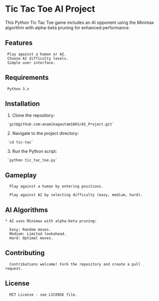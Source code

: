 # Tic Tac Toe AI Project

This Python Tic Tac Toe game includes an AI opponent using the Minimax algorithm with alpha-beta pruning for enhanced performance.

## Features
     Play against a human or AI.
     Choose AI difficulty levels.
     Simple user interface.

## Requirements

     Python 3.x

## Installation

   1. Clone the repository:
      
     `git@github.com:anamikagautam1603/AI_Project.git`

   2. Navigate to the project directory:
    
     `cd tic-tac`

   3. Run the Python script:
      
     `python tic_tac_toe.py`

## Gameplay

      Play against a human by entering positions.
    
      Play against AI by selecting difficulty (easy, medium, hard).

## AI Algorithms

    * AI uses Minimax with alpha-beta pruning:
    
      Easy: Random moves.    
      Medium: Limited lookahead.    
      Hard: Optimal moves.

## Contributing
      Contributions welcome! Fork the repository and create a pull request.

## License
      MIT License - see LICENSE file.
